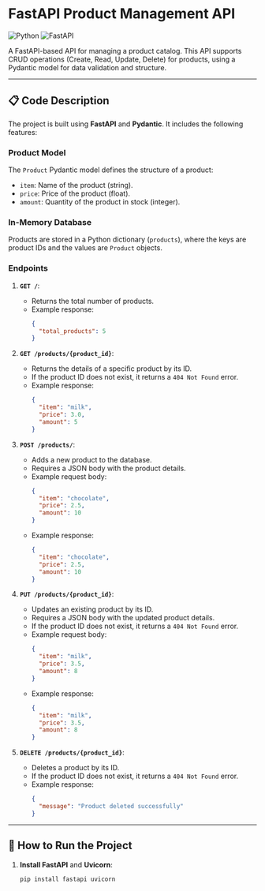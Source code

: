 # FastAPI Product Management API

![Python](https://img.shields.io/badge/Python-3776AB?style=for-the-badge&logo=python&logoColor=white)
![FastAPI](https://img.shields.io/badge/FastAPI-009688?style=for-the-badge&logo=fastapi&logoColor=white)

A FastAPI-based API for managing a product catalog. This API supports CRUD operations (Create, Read, Update, Delete) for products, using a Pydantic model for data validation and structure.

---

## 📋 Code Description

The project is built using **FastAPI** and **Pydantic**. It includes the following features:

### Product Model
The `Product` Pydantic model defines the structure of a product:
- `item`: Name of the product (string).
- `price`: Price of the product (float).
- `amount`: Quantity of the product in stock (integer).

### In-Memory Database
Products are stored in a Python dictionary (`products`), where the keys are product IDs and the values are `Product` objects.

### Endpoints
1. **`GET /`**:
   - Returns the total number of products.
   - Example response:
     ```json
     {
       "total_products": 5
     }
     ```

2. **`GET /products/{product_id}`**:
   - Returns the details of a specific product by its ID.
   - If the product ID does not exist, it returns a `404 Not Found` error.
   - Example response:
     ```json
     {
       "item": "milk",
       "price": 3.0,
       "amount": 5
     }
     ```

3. **`POST /products/`**:
   - Adds a new product to the database.
   - Requires a JSON body with the product details.
   - Example request body:
     ```json
     {
       "item": "chocolate",
       "price": 2.5,
       "amount": 10
     }
     ```
   - Example response:
     ```json
     {
       "item": "chocolate",
       "price": 2.5,
       "amount": 10
     }
     ```

4. **`PUT /products/{product_id}`**:
   - Updates an existing product by its ID.
   - Requires a JSON body with the updated product details.
   - If the product ID does not exist, it returns a `404 Not Found` error.
   - Example request body:
     ```json
     {
       "item": "milk",
       "price": 3.5,
       "amount": 8
     }
     ```
   - Example response:
     ```json
     {
       "item": "milk",
       "price": 3.5,
       "amount": 8
     }
     ```

5. **`DELETE /products/{product_id}`**:
   - Deletes a product by its ID.
   - If the product ID does not exist, it returns a `404 Not Found` error.
   - Example response:
     ```json
     {
       "message": "Product deleted successfully"
     }
     ```

---

## 🚀 How to Run the Project

1. **Install FastAPI** and **Uvicorn**:
   ```bash
   pip install fastapi uvicorn
